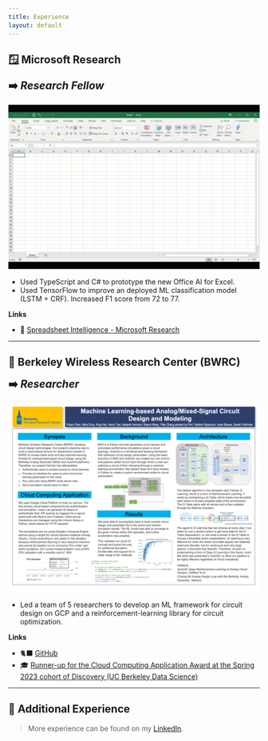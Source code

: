 ```yaml
---
title: Experience
layout: default
---
```


## 🪟 Microsoft Research

<h2 style="margin-top: 0">➡️ <i>Research Fellow</i></h2>

![Spreadsheet Intelligence](assets/images/Spreadsheet_Intelligence.gif)

- Used TypeScript and C# to prototype the new Office AI for Excel.
- Used TensorFlow to improve an deployed ML classification model (LSTM + CRF). Increased F1 score from 72 to 77.

**Links**

- 🔭 [Spreadsheet Intelligence - Microsoft Research](https://www.microsoft.com/en-us/research/project/spreadsheet-intelligence/ "Spreadsheet Intelligence")

---

## 💫 Berkeley Wireless Research Center (BWRC)

<h2 style="margin-top: 0">➡️ <i>Researcher</i></h2>

<!-- <iframe src="https://cktgym-1.web.app/" title="CktGym" width="100%" height="500" allowfullscreen></iframe> -->

![Poster](assets/images/AMS_ML_Poster.png)

- Led a team of 5 researchers to develop an ML framework for circuit design on GCP and a reinforcement-learning library for circuit optimization.

**Links**

- 🐈‍⬛ [GitHub](https://github.com/BWRC-AMS-ML-Discovery/BwrcAmsMlDiscovery "BwrcAmsMlDiscovery")
- 🎓 [Runner-up for the Cloud Computing Application Award at the Spring 2023 cohort of Discovery (UC Berkeley Data Science)](https://data.berkeley.edu/spring-2023-data-science-discovery-showcase-highlights "Spring 2023 Data Science Discovery Showcase Highlights")

---

## 👔 Additional Experience

> More experience can be found on my [LinkedIn](https://www.linkedin.com/in/kingh0730/ "Shangdian (King) Han").
